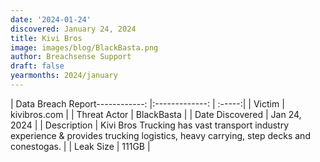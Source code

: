 ```yaml
---
date: '2024-01-24'
discovered: January 24, 2024
title: Kivi Bros
image: images/blog/BlackBasta.png
author: Breachsense Support
draft: false
yearmonths: 2024/january
---
```


| Data Breach Report------------:     |:-------------:    | :-----:|
| Victim      | kivibros.com      | 
| Threat Actor      | BlackBasta      | 
| Date Discovered      | Jan 24, 2024      | 
| Description      | Kivi Bros Trucking has vast transport industry experience & provides trucking logistics, heavy carrying, step decks and conestogas.      | 
| Leak Size      | 111GB      | 

